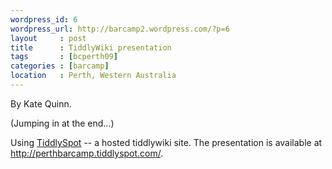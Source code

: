 ```yaml
--- 
wordpress_id: 6
wordpress_url: http://barcamp2.wordpress.com/?p=6
layout     : post
title      : TiddlyWiki presentation
tags       : [bcperth09]
categories : [barcamp]
location   : Perth, Western Australia
---
```

By Kate Quinn.

(Jumping in at the end...)

Using <a href="http://tiddlyspot.com/">TiddlySpot</a> -- a hosted tiddlywiki site. The presentation is available at <a href="http://perthbarcamp.tiddlyspot.com/">http://perthbarcamp.tiddlyspot.com/</a>.
